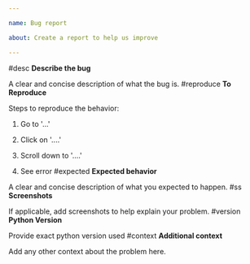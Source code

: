 ```yaml
---

name: Bug report

about: Create a report to help us improve

---
```

#desc
**Describe the bug**

A clear and concise description of what the bug is.
#reproduce
**To Reproduce**

Steps to reproduce the behavior:

1. Go to '...'

2. Click on '....'

3. Scroll down to '....'

4. See error
#expected
**Expected behavior**

A clear and concise description of what you expected to happen.
#ss
**Screenshots**

If applicable, add screenshots to help explain your problem.
#version
**Python Version**

Provide exact python version used
#context
**Additional context**

Add any other context about the problem here.

